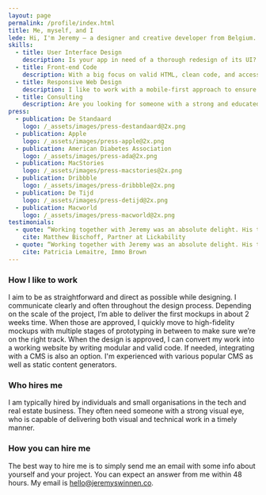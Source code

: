 ```yaml
---
layout: page
permalink: /profile/index.html
title: Me, myself, and I
lede: Hi, I'm Jeremy — a designer and creative developer from Belgium. I work with people and organisations from all over the world with one goal in mind — to create the best experience possible.
skills:
  - title: User Interface Design
    description: Is your app in need of a thorough redesign of its UI? I'm experienced with iOS and Android and can create detailed and native experiences for your mobile users. I'm loyal to the platform I'm designing for and my eye for detail makes your product stand out in the crowd.
  - title: Front-end Code
    description: With a big focus on valid HTML, clean code, and accessibility, I'm able to code my designs and make sure they perform like a champ on the web. I can work with various CSS preprocessors as well as new techniques like CSS variables. As for publishing a site, I have worked with Wordpress, Magento, and a variety of static-site-generators such as Jekyll, Eleventy, MiddleMan, and more.
  - title: Responsive Web Design
    description: I like to work with a mobile-first approach to ensure mobile users get a full-featured version of your website instead of a narrowed-down one. Using modular code, I can make small adjustments that have a big impact on how your site performs across devices and resolutions.
  - title: Consulting
    description: Are you looking for someone with a strong and educated opinion across a wide range of design principles? I can guide your team back on track to ensure great success in the market you're operating in. I take a look at your current product or marketing efforts and can provide a detailed report with guidelines where to improve and adjust.
press:
  - publication: De Standaard
    logo: /_assets/images/press-destandaard@2x.png
  - publication: Apple
    logo: /_assets/images/press-apple@2x.png
  - publication: American Diabetes Association
    logo: /_assets/images/press-ada@2x.png
  - publication: MacStories
    logo: /_assets/images/press-macstories@2x.png
  - publication: Dribbble
    logo: /_assets/images/press-dribbble@2x.png
  - publication: De Tijd
    logo: /_assets/images/press-detijd@2x.png
  - publication: Macworld
    logo: /_assets/images/press-macworld@2x.png
testimonials:
  - quote: “Working together with Jeremy was an absolute delight. His thorough knowledge of the platform and keen eye for detail really elevated our product.”
    cite: Matthew Bischoff, Partner at Lickability
  - quote: “Working together with Jeremy was an absolute delight. His thorough knowledge of the platform and keen eye for detail really elevated our product and marketing campaigns.”
    cite: Patricia Lemaitre, Immo Brown 
---
```

### How I like to work
I aim to be as straightforward and direct as possible while designing. I communicate clearly and often throughout the design process. Depending on the scale of the project, I’m able to deliver the first mockups in about 2 weeks time. When those are approved, I quickly move to high-fidelity mockups with multiple stages of prototyping in between to make sure we’re on the right track.
When the design is approved, I can convert my work into a working website by writing modular and valid code. If needed, integrating with a CMS is also an option. I'm experienced with various popular CMS as well as static content generators.

### Who hires me
I am typically hired by individuals and small organisations in the tech and real estate business. They often need someone with a strong visual eye, who is capable of delivering both visual and technical work in a timely manner.

### How you can hire me
The best way to hire me is to simply send me an email with some info about yourself and your project. You can expect an answer from me within 48 hours. My email is [hello@jeremyswinnen.co](https://www.porsche.com).